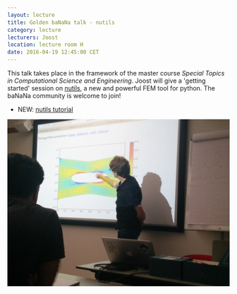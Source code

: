 ```yaml
---
layout: lecture
title: Golden baNaNa talk - nutils
category: lecture
lecturers: Joost
location: lecture room H
date: 2016-04-19 12:45:00 CET
---
```


This talk takes place in the framework of the master course *Special Topics in Computational Science and
Engineering*. Joost will give a 'getting started' session on [nutils], a new and powerful FEM tool
for python. The baNaNa community is welcome to join!

* NEW: [nutils tutorial]

![joosty](/images/IMG_20160419_151205.jpg)

[nutils]: http://www.nutils.org
[nutils tutorial]: https://joostvanzwieten.github.io/nutils-by-example/